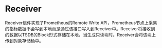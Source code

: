 # Receiver

Receiver组件实现了Prometheus的Remote Write API，Prometheus节点上采集的指标数据不会写到本地而是通过该接口写入到Receiver中。Receiver将接收到的数据以TSDB的Block形式存储在本地，当生成只读块时，Receiver会将该块上传到对象存储桶中。

